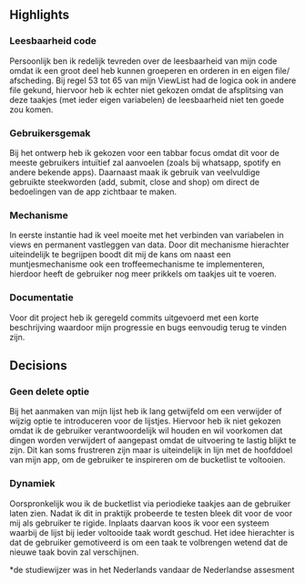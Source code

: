 ## Highlights

### Leesbaarheid code
Persoonlijk ben ik redelijk tevreden over de leesbaarheid van mijn code omdat ik een groot deel heb kunnen groeperen en orderen in en eigen file/ afscheding. Bij regel 53 tot 65 van mijn ViewList had de logica ook in andere file gekund, hiervoor heb ik echter niet gekozen omdat de afsplitsing van deze taakjes (met ieder eigen variabelen) de leesbaarheid niet ten goede zou komen.

### Gebruikersgemak 
Bij het ontwerp heb ik gekozen voor een tabbar focus omdat dit voor de meeste gebruikers intuïtief zal aanvoelen (zoals bij whatsapp, spotify en andere bekende apps). Daarnaast maak ik gebruik van veelvuldige gebruikte steekworden (add, submit, close and shop) om direct de bedoelingen van de app zichtbaar te maken.  

### Mechanisme 
In eerste instantie had ik veel moeite met het verbinden van variabelen in views en permanent vastleggen van data. Door dit mechanisme hierachter uiteindelijk te begrijpen boodt dit mij de kans om naast een muntjesmechanisme ook een troffeemechanisme te implementeren, hierdoor heeft de gebruiker nog meer prikkels om taakjes uit te voeren.

### Documentatie 
Voor dit project heb ik geregeld commits uitgevoerd met een korte beschrijving waardoor mijn progressie en bugs eenvoudig terug te vinden zijn.   

## Decisions

### Geen delete optie 
Bij het aanmaken van mijn lijst heb ik lang getwijfeld om een verwijder of wijzig optie te introduceren voor de lijstjes. Hiervoor heb ik niet gekozen omdat ik de gebruiker verantwoordelijk wil houden en wil voorkomen dat dingen worden verwijdert of aangepast omdat de uitvoering te lastig blijkt te zijn. Dit kan soms frustreren zijn maar is uiteindelijk in lijn met de hoofddoel van mijn app, om de gebruiker te inspireren om de bucketlist te voltooien. 

### Dynamiek
Oorspronkelijk wou ik de bucketlist via periodieke taakjes aan de gebruiker laten zien. Nadat ik dit in praktijk probeerde te testen bleek dit voor de voor mij als gebruiker te rigide. Inplaats daarvan koos ik voor een systeem waarbij de lijst bij ieder voltooide taak wordt geschud. Het idee hierachter is dat de gebruiker gemotiveerd is om een taak te volbrengen wetend dat de nieuwe taak bovin zal verschijnen. 

*de studiewijzer was in het Nederlands vandaar de Nederlandse assesment

